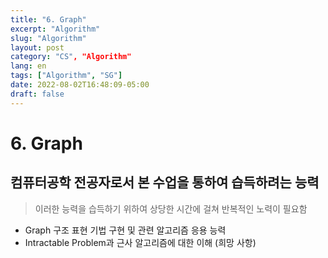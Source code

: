 ```yaml
---
title: "6. Graph"
excerpt: "Algorithm"
slug: "Algorithm"
layout: post
category: "CS", "Algorithm"
lang: en
tags: ["Algorithm", "SG"]
date: 2022-08-02T16:48:09-05:00
draft: false
---
```


# 6. Graph

## 컴퓨터공학 전공자로서 본 수업을 통하여 습득하려는 능력

> 이러한 능력을 습득하기 위하여 상당한 시간에 걸쳐 반복적인 노력이 필요함

- Graph 구조 표현 기법 구현 및 관련 알고리즘 응용 능력
- Intractable Problem과 근사 알고리즘에 대한 이해 (희망 사항)
